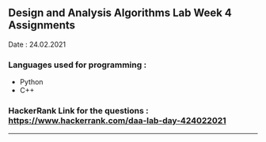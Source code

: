 ## Design and Analysis Algorithms Lab Week 4  Assignments

Date : 24.02.2021

### Languages used for programming :
- Python
- C++


### HackerRank Link for the questions : https://www.hackerrank.com/daa-lab-day-424022021

********************************************************

